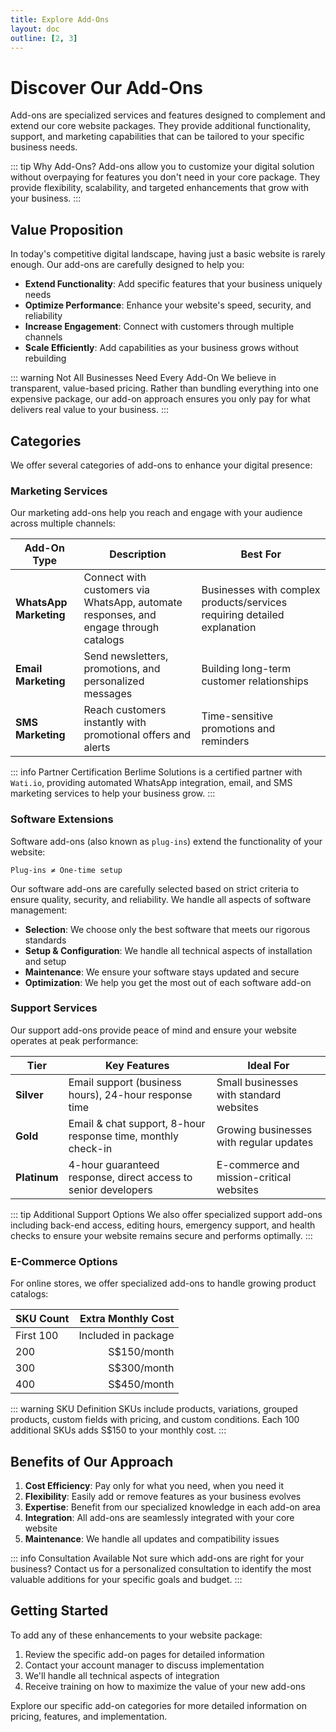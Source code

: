 ```yaml
---
title: Explore Add-Ons
layout: doc
outline: [2, 3]
---
```


# Discover Our Add-Ons

Add-ons are specialized services and features designed to complement and extend our core website packages. They provide additional functionality, support, and marketing capabilities that can be tailored to your specific business needs.

::: tip Why Add-Ons?
Add-ons allow you to customize your digital solution without overpaying for features you don't need in your core package. They provide flexibility, scalability, and targeted enhancements that grow with your business.
:::

## Value Proposition

In today's competitive digital landscape, having just a basic website is rarely enough. Our add-ons are carefully designed to help you:

- **Extend Functionality**: Add specific features that your business uniquely needs
- **Optimize Performance**: Enhance your website's speed, security, and reliability
- **Increase Engagement**: Connect with customers through multiple channels
- **Scale Efficiently**: Add capabilities as your business grows without rebuilding

::: warning Not All Businesses Need Every Add-On
We believe in transparent, value-based pricing. Rather than bundling everything into one expensive package, our add-on approach ensures you only pay for what delivers real value to your business.
:::

## Categories

We offer several categories of add-ons to enhance your digital presence:

### Marketing Services

Our marketing add-ons help you reach and engage with your audience across multiple channels:

| Add-On Type | Description | Best For |
|-------------|-------------|----------|
| **WhatsApp Marketing** | Connect with customers via WhatsApp, automate responses, and engage through catalogs | Businesses with complex products/services requiring detailed explanation |
| **Email Marketing** | Send newsletters, promotions, and personalized messages | Building long-term customer relationships |
| **SMS Marketing** | Reach customers instantly with promotional offers and alerts | Time-sensitive promotions and reminders |

::: info Partner Certification
Berlime Solutions is a certified partner with `Wati.io`, providing automated WhatsApp integration, email, and SMS marketing services to help your business grow.
:::

### Software Extensions

Software add-ons (also known as `plug-ins`) extend the functionality of your website:

```
Plug-ins ≠ One-time setup
```

Our software add-ons are carefully selected based on strict criteria to ensure quality, security, and reliability. We handle all aspects of software management:

- **Selection**: We choose only the best software that meets our rigorous standards
- **Setup & Configuration**: We handle all technical aspects of installation and setup
- **Maintenance**: We ensure your software stays updated and secure
- **Optimization**: We help you get the most out of each software add-on

### Support Services

Our support add-ons provide peace of mind and ensure your website operates at peak performance:

| Tier | Key Features | Ideal For |
|------|--------------|------------|
| **Silver** | Email support (business hours), 24-hour response time | Small businesses with standard websites |
| **Gold** | Email & chat support, 8-hour response time, monthly check-in | Growing businesses with regular updates |
| **Platinum** | 4-hour guaranteed response, direct access to senior developers | E-commerce and mission-critical websites |

::: tip Additional Support Options
We also offer specialized support add-ons including back-end access, editing hours, emergency support, and health checks to ensure your website remains secure and performs optimally.
:::

### E-Commerce Options

For online stores, we offer specialized add-ons to handle growing product catalogs:

| SKU Count | Extra Monthly Cost | 
|-----------|-------------------:| 
| First 100 | Included in package | 
| 200 | S$150/month | 
| 300 | S$300/month | 
| 400 | S$450/month | 

::: warning SKU Definition
SKUs include products, variations, grouped products, custom fields with pricing, and custom conditions. Each 100 additional SKUs adds S$150 to your monthly cost.
:::

## Benefits of Our Approach

1. **Cost Efficiency**: Pay only for what you need, when you need it
2. **Flexibility**: Easily add or remove features as your business evolves
3. **Expertise**: Benefit from our specialized knowledge in each add-on area
4. **Integration**: All add-ons are seamlessly integrated with your core website
5. **Maintenance**: We handle all updates and compatibility issues

::: info Consultation Available
Not sure which add-ons are right for your business? Contact us for a personalized consultation to identify the most valuable additions for your specific goals and budget.
:::

## Getting Started

To add any of these enhancements to your website package:

1. Review the specific add-on pages for detailed information
2. Contact your account manager to discuss implementation
3. We'll handle all technical aspects of integration
4. Receive training on how to maximize the value of your new add-ons

Explore our specific add-on categories for more detailed information on pricing, features, and implementation.